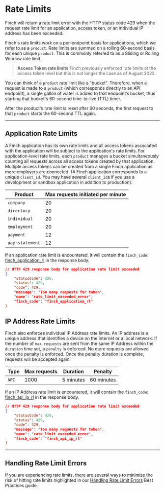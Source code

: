 # Rate Limits

Finch will return a rate limit error with the HTTP status code 429 when the request rate limit for an application, access token, or an individual IP address has been exceeded.

Finch's rate limits work on a per-endpoint basis for applications, which we refer to as a `product`. Rate limits are summed on a rolling 60-second basis for each unique `product`. This is commonly referred to as a Sliding or Rolling Window rate limit.

<!-- theme: info -->
> **Access Token rate limits** Finch previously enforced rate limits at the access token level but this is not longer the case as of August 2023.

You can think of a `product` rate limit like a "bucket". Therefore, when a request is made to a `product` (which corresponds directly to an API endpoint), a single gallon of water is added to that endpoint’s bucket, thus starting that bucket's 60-second time-to-live (TTL) timer.

After the product's rate limit is reset after 60 seconds, the first request to that `product` starts the 60-second TTL again.

***

## Application Rate Limits

A Finch application has its own rate limits and all access tokens associated with the application will be subject to the application's rate limits. For application-level rate limits, each `product` manages a bucket simultaneously counting all requests across all access tokens created by that application. Multiple access tokens can be created from a single Finch application as more employers are connected. (A Finch application corresponds to a unique `client_id`. You may have several `client_id`s if you use a development or sandbox application in addition to production).

Product | Max requests initiated per minute
-------|-------------
`company` | 20
`directory` | 20
`individual` | 20
`employment` | 20
`payment` | 12
`pay-statement` | 12

If an application rate limit is encountered, it will contain the `finch_code`: [finch_application_rl](/docs/Development-Guides/Errors/Error-Types.md#error-types-1) in the response body.

```json
// HTTP 429 response body for application rate limit exceeded
{
    "statusCode": 429,
    "status": 429,
    "code”: 429,
    "message": "Too many requests for token",
    "name": "rate_limit_exceeded_error",
    "finch_code": "finch_application_rl"
}
```

## IP Address Rate Limits

Finch also enforces individual IP Address rate limits. An IP address is a unique address that identifies a device on the internet or a local network. If the number of `max requests` are sent from the same IP Address within the `duration` time set, a `penalty` is enforced. No more requests are allowed once the penalty is enforced. Once the penalty duration is complete, requests will be accepted again.

Type | Max requests | Duration | Penalty
-------|-------------|-------|-------------
`API` | 1000 | 5 minutes | 60 minutes

If an IP Address rate limit is encountered, it will contain the `finch_code`: [finch_api_ip_rl](/docs/Development-Guides/Errors/Error-Types.md#error-types-1) in the response body.

```json
// HTTP 429 response body for application rate limit exceeded
{
    "statusCode": 429,
    "status": 429,
    "code”: 429,
    "message": "Too many requests for token",
    "name": "rate_limit_exceeded_error",
    "finch_code": "finch_api_ip_rl"
}
```

***

## Handling Rate Limit Errors

If you are experiencing rate limits, there are several ways to minimize the risk of hitting rate limits highlighted in our [Handling Rate Limit Errors](/docs/Best-Practices/Handling-Rate-Limit-Errors.md) Best Practices guide.

